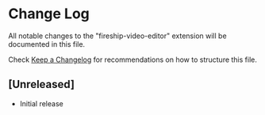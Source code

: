 # Change Log

All notable changes to the "fireship-video-editor" extension will be documented in this file.

Check [Keep a Changelog](http://keepachangelog.com/) for recommendations on how to structure this file.

## [Unreleased]

- Initial release